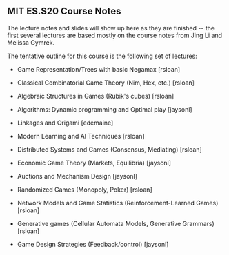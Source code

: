MIT ES.S20 Course Notes
-------

The lecture notes and slides will show up here as they are
finished -- the first several lectures are based mostly on
the course notes from Jing Li and Melissa Gymrek.

The tentative outline for this course is the following set of
lectures:

 + Game Representation/Trees with basic Negamax [rsloan]

 + Classical Combinatorial Game Theory (Nim, Hex, etc.) [rsloan]

 + Algebraic Structures in Games (Rubik's cubes) [rsloan]

 + Algorithms: Dynamic programming and Optimal play [jaysonl]

 + Linkages and Origami [edemaine]

 + Modern Learning and AI Techniques [rsloan]

 + Distributed Systems and Games (Consensus, Mediating) [rsloan]

 + Economic Game Theory (Markets, Equilibria) [jaysonl]

 + Auctions and Mechanism Design [jaysonl]

 + Randomized Games (Monopoly, Poker) [rsloan]

 + Network Models and Game Statistics (Reinforcement-Learned Games) [rsloan]

 + Generative games (Cellular Automata Models, Generative Grammars) [rsloan]

 + Game Design Strategies (Feedback/control) [jaysonl]

